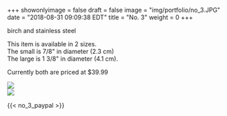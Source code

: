 +++
showonlyimage = false
draft = false
image = "img/portfolio/no_3.JPG"
date = "2018-08-31 09:09:38 EDT"
title = "No. 3"
weight = 0
+++

birch and stainless steel  

<!--more-->
This item is available in 2 sizes.   
The small is 7/8" in diameter (2.3 cm)  
The large is 1 3/8" in diameter (4.1 cm).

Currently both are priced at $39.99

![](/img/portfolio/no_3.JPG)  
![](/img/portfolio/no_3_b.jpg)

{{< no_3_paypal >}}